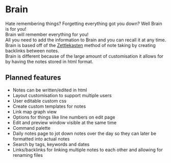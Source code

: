 # Brain

Hate remembering things? Forgetting everything got you down? Well Brain is for you!\
Brain will remember everything for you!\
All you need to add the information to Brain and you can recall it at any time.\
Brain is based off of the [Zettlekasten](https://zettelkasten.de) method of note taking by creating backlinks between notes.\
Brain is different because of the large amount of customisation it allows for by having the notes stored in html format.

## Planned features
- Notes can be written/edited in html
- Layout customisation to support multiple users
- User editable custom css
- Create custom templates for notes
- Link map graph view
- Options for things like line numbers on edit page
- Edit and preview window visible at the same time
- Command palette
- Daily notes page to jot down notes over the day so they can later be formatted into actual notes
- Search by tags, keywords and dates
- Links/backlinks for linking multiple notes to each other and allowing for renaming files
